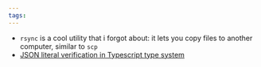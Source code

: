 ```yaml
---
tags:
---
```


- `rsync` is a cool utility that i forgot about: it lets you copy files to another computer, similar to `scp`
- [JSON literal verification in Typescript type system](https://gist.github.com/NotNite/2a0b9d36aaf35deaf207159caa29f1e6)